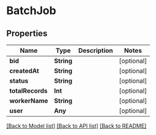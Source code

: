 # BatchJob

## Properties
Name | Type | Description | Notes
------------ | ------------- | ------------- | -------------
**bid** | **String** |  | [optional] 
**createdAt** | **String** |  | [optional] 
**status** | **String** |  | [optional] 
**totalRecords** | **Int** |  | [optional] 
**workerName** | **String** |  | [optional] 
**user** | **Any** |  | [optional] 

[[Back to Model list]](../README.md#documentation-for-models) [[Back to API list]](../README.md#documentation-for-api-endpoints) [[Back to README]](../README.md)



